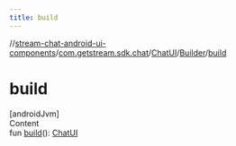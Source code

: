 ```yaml
---
title: build
---
```

//[stream-chat-android-ui-components](../../../../index.md)/[com.getstream.sdk.chat](../../index.md)/[ChatUI](../index.md)/[Builder](index.md)/[build](build.md)



# build  
[androidJvm]  
Content  
fun [build](build.md)(): [ChatUI](../index.md)  



